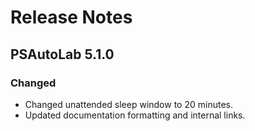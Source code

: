 # Release Notes

## PSAutoLab 5.1.0

### Changed

- Changed unattended sleep window to 20 minutes.
- Updated documentation formatting and internal links.

[5.1.0]: https://github.com/pluralsight//PS-AutoLab-Env/compare/v5.0.0..v5.1.0

